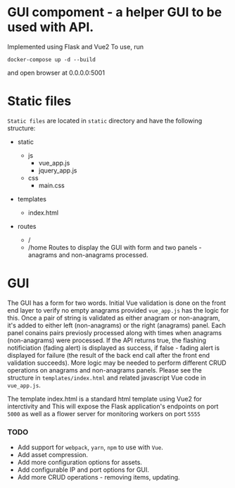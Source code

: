 # GUI compoment - a helper GUI to be used with API.

Implemented using Flask and Vue2
To use, run 
```
docker-compose up -d --build
```
and open browser at 0.0.0.0:5001

# Static files

`Static files` are located in `static` directory and have the following
structure:
- static
   - js
      - vue_app.js
      - jquery_app.js
   - css
      - main.css

- templates
   - index.html

- routes
   - /
   - /home
   Routes to display the GUI with form and two panels - anagrams and
   non-anagrams processed. 

# GUI
The GUI has a form for two words. Initial Vue validation is done on the 
front end layer to verify no empty anagrams provided `vue_app.js` has the 
logic for this. Once a pair of string is validated as either anagram or 
non-anagram, it's added to either left (non-anagrams) or the right (anagrams)
panel. Each panel conains pairs previosly processed along with times when
anagrams (non-anagrams) were processed. If the API returns true, the flashing
notificiation (fading alert) is displayed as success, if false - fading alert
is displayed for failure (the result of the back end call after the front
end validation succeeds). More logic may be needed to perform different CRUD
operations on anagrams and non-anagrams panels. Please see the structure in
`templates/index.html` and related javascript Vue code in `vue_app.js`.
 

The template index.html is a standard html template using Vue2 for interctivity
and
This will expose the Flask application's endpoints on port `5000` as well as a
flower server for monitoring workers on port `5555`

### TODO
- Add support for `webpack`, `yarn`, `npm` to use with `Vue`.
- Add asset compression.
- Add more configuration options for assets.
- Add configurable IP and port options for GUI.
- Add more CRUD operations - removing items, updating.
